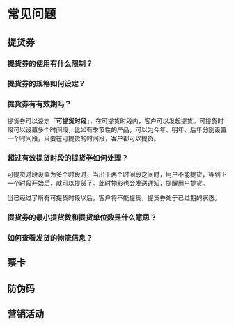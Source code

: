 # 常见问题

## 提货券

### 提货券的使用有什么限制？

### 提货券的规格如何设定？

### 提货券有有效期吗？

提货券可以设定「**可提货时段**」，在可提货时段内，客户可以发起提货。可提货时段可以设置多个时间段，比如有季节性的产品，可以为今年、明年、后年分别设置一个时间段，只要在可提货的时间段，客户都可以提货。

### 超过有效提货时段的提货券如何处理？

可提货时段设置为多个时段时，当出于两个时间段之间时，用户不能提货，等到下一个时段开始后，就可以提货了。此时物影也会发送通知，提醒用户提货。

当已经过了所有可提货时段以后，客户将不能提货，提货券处于已过期的状态。

### 提货券的最小提货数和提货单位数是什么意思？

### 如何查看发货的物流信息？

## 票卡

## 防伪码

## 营销活动

